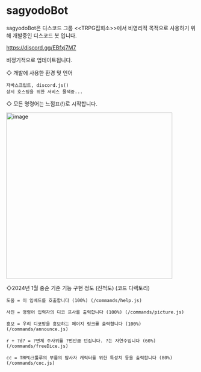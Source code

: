 ﻿# sagyodoBot

sagyodoBot은 디스코드 그룹 <<TRPG집회소>>에서 비영리적 목적으로 사용하기 위해 개발중인 디스코드 봇 입니다.

https://discord.gg/EBfxj7M7

비정기적으로 업데이트됩니다. 

◇ 개발에 사용한 환경 및 언어

```
자바스크립트, discord.js()
상시 호스팅을 위한 서비스 물색중... 

```


◇ 모든 명령어는 느낌표(!)로 시작합니다. 

<img width="441" alt="image" src="https://github.com/hwangjisu9112/sagyodoBot/assets/101966205/b57f86be-b4e1-47c8-bc3b-7168b469ebd9">

◇2024년 1월 중순 기준 기능 구현 정도 (진척도) (코드 디렉토리)


```
도움 = 이 임베드를 호출합니다 (100%) (/commands/help.js)

사진 = 명령어 입력자의 디코 프사를 출력합니다 (100%) (/commands/picture.js)

홍보 = 우리 디코방을 홍보하는 페이지 링크를 출력합니다 (100%) (/commands/announce.js)

r + ?d? = ?면체 주사위를 ?번만큼 던집니다. ?는 자연수입니다 (60%)(/commands/freeDice.js)

cc = TRPG크툴루의 부름의 탐사자 캐릭터를 위한 특성치 등을 출력합니다 (80%)(/commands/coc.js)
```
